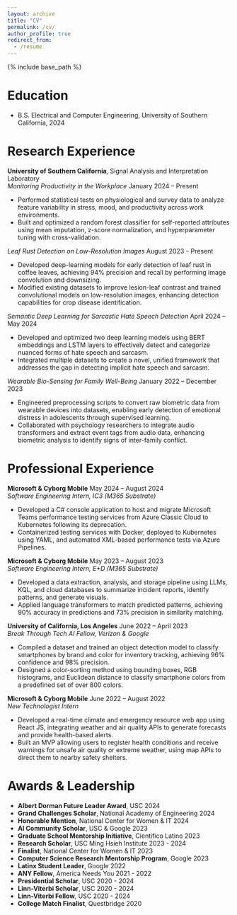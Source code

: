 ```yaml
---
layout: archive
title: "CV"
permalink: /cv/
author_profile: true
redirect_from:
  - /resume
---
```


{% include base_path %}

Education
======
* B.S. Electrical and Computer Engineering, University of Southern California, 2024

Research Experience
======
**University of Southern California**, Signal Analysis and Interpretation Laboratory  
*Monitoring Productivity in the Workplace*  January 2024 – Present  
- Performed statistical tests on physiological and survey data to analyze feature variability in stress, mood, and productivity across work environments.
- Built and optimized a random forest classifier for self-reported attributes using mean imputation, z-score normalization, and hyperparameter tuning with cross-validation.

*Leaf Rust Detection on Low-Resolution Images*  August 2023 – Present 
- Developed deep-learning models for early detection of leaf rust in coffee leaves, achieving 94% precision and recall by performing image convolution and downsizing.
- Modified existing datasets to improve lesion-leaf contrast and trained convolutional models on low-resolution images, enhancing detection capabilities for crop disease identification.

*Semantic Deep Learning for Sarcastic Hate Speech Detection*  April 2024 – May 2024
- Developed and optimized two deep learning models using BERT embeddings and LSTM layers to effectively detect and categorize nuanced forms of hate speech and sarcasm.
- Integrated multiple datasets to create a novel, unified framework that addresses the gap in detecting implicit hate speech and sarcasm.

*Wearable Bio-Sensing for Family Well-Being*  January 2022 – December 2023    
- Engineered preprocessing scripts to convert raw biometric data from wearable devices into datasets, enabling early detection of emotional distress in adolescents through supervised learning.
- Collaborated with psychology researchers to integrate audio transformers and extract event tags from audio data, enhancing biometric analysis to identify signs of inter-family conflict.

Professional Experience
======
**Microsoft & Cyborg Mobile**  May 2024 – August 2024  
*Software Engineering Intern, IC3 (M365 Substrate)*  
- Developed a C# console application to host and migrate Microsoft Teams performance testing services from Azure Classic Cloud to Kubernetes following its deprecation.
- Containerized testing services with Docker, deployed to Kubernetes using YAML, and automated XML-based performance tests via Azure Pipelines.

**Microsoft & Cyborg Mobile**  May 2023 – August 2023  
*Software Engineering Intern, E+D (M365 Substrate)*  
- Developed a data extraction, analysis, and storage pipeline using LLMs, KQL, and cloud databases to summarize incident reports, identify patterns, and generate visuals.
- Applied language transformers to match predicted patterns, achieving 90% accuracy in predictions and 73% precision in similarity matching.

**University of California, Los Angeles** June 2022 – April 2023  
*Break Through Tech AI Fellow, Verizon & Google*  
- Compiled a dataset and trained an object detection model to classify smartphones by brand and color for inventory tracking, achieving 96\% confidence and 98% precision.
- Designed a color-sorting method using bounding boxes, RGB histograms, and Euclidean distance to classify smartphone colors from a predefined set of over 800 colors.

**Microsoft & Cyborg Mobile**  June 2022 – August 2022  
*New Technologist Intern*  
- Developed a real-time climate and emergency resource web app using React JS, integrating weather and air quality APIs to generate forecasts and provide health-based alerts.
- Built an MVP allowing users to register health conditions and receive warnings for unsafe air quality or extreme weather, using map APIs to direct them to nearby safety shelters.
  
Awards & Leadership
======
- **Albert Dorman Future Leader Award**, USC   2024
- **Grand Challenges Scholar**, National Academy of Engineering   2024
- **Honorable Mention**, National Center for Women & IT   2024
- **AI Community Scholar**, USC & Google   2023
- **Graduate School Mentorship Initiative**, Cientifico Latino   2023
- **Research Scholar**, USC Ming Hsieh Institute   2023 - 2024
- **Finalist**, National Center for Women & IT   2023
- **Computer Science Research Mentorship Program**, Google   2023
- **Latinx Student Leader**, Google   2022
- **ANY Fellow**, America Needs You   2021 - 2022
- **Presidential Scholar**, USC   2020 - 2024
- **Linn-Viterbi Scholar**, USC   2020 - 2024
- **Linn-Viterbi Fellow**, USC   2020 - 2024
- **College Match Finalist**, Questbridge   2020
